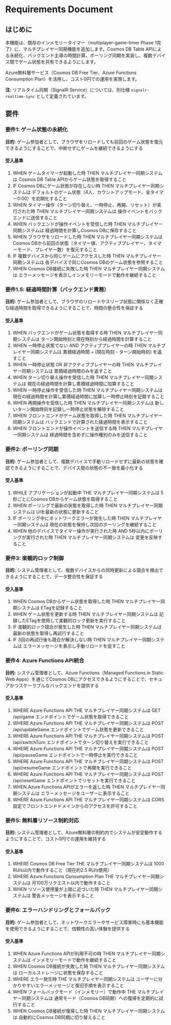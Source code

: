 # Requirements Document

## はじめに

本機能は、既存のインメモリータイマー（multiplayer-game-timer Phase 1完了）に、マルチプレイヤー同期機能を追加します。Cosmos DB Table APIによる永続化、バックエンド主導の時間計算、ポーリング同期を実装し、複数デバイス間でゲーム状態を共有できるようにします。

Azure無料層サービス（Cosmos DB Free Tier、Azure Functions Consumption Plan）を活用し、コスト0円での運用を実現します。

**注:** リアルタイム同期（SignalR Service）については、別仕様 `signalr-realtime-sync` として定義されています。

## 要件

### 要件1: ゲーム状態の永続化
**目的:** ゲーム参加者として、ブラウザをリロードしても前回のゲーム状態を復元できるようにすることで、中断せずにゲームを継続できるようにする

#### 受入基準
1. WHEN ゲームタイマーが起動した時 THEN マルチプレイヤー同期システムは Cosmos DB Table APIからゲーム状態を取得すること
2. IF Cosmos DBにゲーム状態が存在しない時 THEN マルチプレイヤー同期システムは デフォルトのゲーム状態（4人、カウントアップモード、全タイマー0:00）を初期化すること
3. WHEN タイマー操作（ターン切り替え、一時停止、再開、リセット）が実行された時 THEN マルチプレイヤー同期システムは 操作イベントをバックエンドに送信すること
4. WHEN バックエンドが操作イベントを受信した時 THEN マルチプレイヤー同期システムは 経過時間を計算しCosmos DBに保存すること
5. WHEN ブラウザをリロードした時 THEN マルチプレイヤー同期システムは Cosmos DBから前回の状態（タイマー値、アクティブプレイヤー、タイマーモード、プレイヤー数）を復元すること
6. IF 複数デバイスから同じゲームにアクセスした時 THEN マルチプレイヤー同期システムは 各デバイスで同じCosmos DBのゲーム状態を参照すること
7. WHEN Cosmos DB接続に失敗した時 THEN マルチプレイヤー同期システムは エラーメッセージを表示しインメモリーモードで動作を継続すること

### 要件1.5: 経過時間計算（バックエンド責務）
**目的:** ゲーム参加者として、ブラウザのリロードやスリープ状態に関係なく正確な経過時間を取得できるようにすることで、時間の整合性を保証する

#### 受入基準
1. WHEN バックエンドがゲーム状態を取得する時 THEN マルチプレイヤー同期システムは ターン開始時刻と現在時刻から経過時間を計算すること
2. WHEN 一時停止状態でない AND アクティブプレイヤーの時 THEN マルチプレイヤー同期システムは 累積経過時間 + (現在時刻 - ターン開始時刻) を返すこと
3. WHEN 一時停止状態 OR 非アクティブプレイヤーの時 THEN マルチプレイヤー同期システムは 累積経過時間のみを返すこと
4. WHEN ターン切り替え操作を受信した時 THEN マルチプレイヤー同期システムは 現在の経過時間を計算し累積経過時間に加算すること
5. WHEN 一時停止操作を受信した時 THEN マルチプレイヤー同期システムは 現在の経過時間を計算し累積経過時間に加算し一時停止時刻を記録すること
6. WHEN 再開操作を受信した時 THEN マルチプレイヤー同期システムは 新しいターン開始時刻を記録し一時停止状態を解除すること
7. WHEN フロントエンドがゲーム状態を取得した時 THEN マルチプレイヤー同期システムは バックエンドで計算された経過時間を表示すること
8. WHEN フロントエンドが操作イベントを送信する時 THEN マルチプレイヤー同期システムは 経過時間を含めずに操作種別のみを送信すること

### 要件2: ポーリング同期
**目的:** ゲーム参加者として、複数デバイスで手動リロードせずに最新の状態を確認できるようにすることで、デバイス間の状態の不一致を最小化する

#### 受入基準
1. WHILE アプリケーションが起動中 THE マルチプレイヤー同期システムは 5秒ごとにCosmos DBからゲーム状態を取得すること
2. WHEN ポーリングで最新の状態を取得した時 THEN マルチプレイヤー同期システムは UIを最新の状態に更新すること
3. IF ポーリング中にネットワークエラーが発生した時 THEN マルチプレイヤー同期システムは 現在の状態を保持し次回のポーリングを継続すること
4. WHEN 他のデバイスでタイマー操作が実行された時 AND 5秒以内にポーリングが実行された時 THEN マルチプレイヤー同期システムは 変更を反映すること

### 要件3: 楽観的ロック制御
**目的:** システム管理者として、複数デバイスからの同時更新による競合を検出できるようにすることで、データ整合性を保証する

#### 受入基準
1. WHEN Cosmos DBからゲーム状態を取得した時 THEN マルチプレイヤー同期システムは ETagを記録すること
2. WHEN ゲーム状態を更新する時 THEN マルチプレイヤー同期システムは 記録したETagを使用して楽観的ロック更新を実行すること
3. IF 楽観的ロック競合が発生した時 THEN マルチプレイヤー同期システムは 最新の状態を取得し再試行すること
4. IF 3回の再試行後も競合が解決しない時 THEN マルチプレイヤー同期システムは エラーメッセージを表示し手動リロードを促すこと

### 要件4: Azure Functions API統合
**目的:** システム管理者として、Azure Functions（Managed Functions in Static Web Apps）を通じてCosmos DBにアクセスできるようにすることで、セキュアかつスケーラブルなバックエンドを提供する

#### 受入基準
1. WHERE Azure Functions API THE マルチプレイヤー同期システムは GET /api/game エンドポイントでゲーム状態を取得できること
2. WHERE Azure Functions API THE マルチプレイヤー同期システムは POST /api/updateGame エンドポイントでゲーム状態を更新できること
3. WHERE Azure Functions API THE マルチプレイヤー同期システムは POST /api/switchTurn エンドポイントでターン切り替えを実行できること
4. WHERE Azure Functions API THE マルチプレイヤー同期システムは POST /api/pauseGame エンドポイントで一時停止を実行できること
5. WHERE Azure Functions API THE マルチプレイヤー同期システムは POST /api/resumeGame エンドポイントで再開を実行できること
6. WHERE Azure Functions API THE マルチプレイヤー同期システムは POST /api/resetGame エンドポイントでリセットを実行できること
7. WHEN Azure Functions APIがエラーを返した時 THEN マルチプレイヤー同期システムは エラーメッセージをユーザーに表示すること
8. WHERE Azure Functions API THE マルチプレイヤー同期システムは CORS設定でフロントエンドドメインからのアクセスを許可すること

### 要件5: 無料層リソース制約対応
**目的:** システム管理者として、Azure無料層の制約内でシステムが安定動作するようにすることで、コスト0円での運用を維持する

#### 受入基準
1. WHERE Cosmos DB Free Tier THE マルチプレイヤー同期システムは 1000 RU/s以内で動作すること（現在約2.5 RU/s使用）
2. WHERE Azure Functions Consumption Plan THE マルチプレイヤー同期システムは 月100万リクエスト以内で動作すること
3. WHEN リソース使用量が上限に近づいた時 THEN マルチプレイヤー同期システムは 警告メッセージを表示すること

### 要件6: エラーハンドリングとフォールバック
**目的:** ゲーム参加者として、ネットワークエラーやサービス障害時にも基本機能を使用できるようにすることで、信頼性の高い体験を提供する

#### 受入基準
1. WHEN Azure Functions APIが利用不可の時 THEN マルチプレイヤー同期システムは インメモリーモードで動作を継続すること
2. WHEN Cosmos DB接続が失敗した時 THEN マルチプレイヤー同期システムは ローカルストレージに状態を保存すること
3. WHERE エラー発生時 THE マルチプレイヤー同期システムは ユーザーに分かりやすいエラーメッセージと復旧手順を表示すること
4. WHEN フォールバックモード（インメモリー）で動作中 THE マルチプレイヤー同期システムは 通常モード（Cosmos DB同期）への復帰を定期的に試行すること
5. WHEN Cosmos DB接続が復帰した時 THEN マルチプレイヤー同期システムは 自動的にCosmos DB同期に切り替えること

